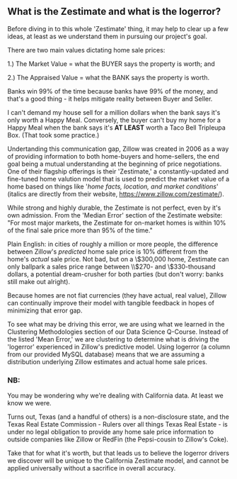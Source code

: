 ## What is the Zestimate and what is the logerror?

Before diving in to this whole 'Zestimate' thing, it may help to clear up a few ideas, at least as we understand them in pursuing our project's goal.

There are two main values dictating home sale prices:

1.) The Market Value = what the BUYER says the property is worth; and

2.) The Appraised Value = what the BANK says the property is worth.

Banks win 99% of the time because banks have 99% of the money, and that's a good thing - it helps mitigate reality between Buyer and Seller.

I can't demand my house sell for a million dollars when the bank says it's only worth a Happy Meal.  Conversely, the buyer can't buy my home for a Happy Meal when the bank says it's **AT LEAST** worth a Taco Bell Tripleupa Box.  (That took some practice.)

Undertanding this communication gap, Zillow was created in 2006 as a way of providing information to both home-buyers and home-sellers, the end goal being a mutual understanding at the beginning of price negotiations.  One of their flagship offerings is their 'Zestimate,' a constantly-updated and fine-tuned home valution model that is used to predict the market value of a home based on things like '*home facts, location, and market conditions*' (italics are directly from their website, https://www.zillow.com/zestimate/).

While strong and highly durable, the Zestimate is not perfect, even by it's own admission.  From the 'Median Error' section of the Zestimate website: "For most major markets, the Zestimate for on-market homes is within 10% of the final sale price more than 95% of the time."

Plain English: in cities of roughly a million or more people, the difference between Zillow's *predicted* home sale price is 10% different from the home's *actual* sale price.  Not bad, but on a \\$300,000 home, Zestimate can only ballpark a sales price range between \\$270- and \\$330-thousand dollars, a potential dream-crusher for both parties (but don't worry: banks still make out alright).

Because homes are not fiat currencies (they have actual, real value), Zillow can continually improve their model with tangible feedback in hopes of minimizing that error gap.

To see what may be driving this error, we are using what we learned in the Clustering Methodologies section of our Data Science Q-Course.  Instead of the listed 'Mean Error,' we are clustering to determine what is driving the 'logerror' experienced in Zillow's predictive model.  Using logerror (a column from our provided MySQL database) means that we are assuming a distribution underlying Zillow estimates and actual home sale prices. 

### NB:

You may be wondering why we're dealing with California data.  At least we know we were.

Turns out, Texas (and a handful of others) is a non-disclosure state, and the Texas Real Estate Commission - Rulers over all things Texas Real Estate - is under no legal obligation to provide any home sale price information to outside companies like Zillow or RedFin (the Pepsi-cousin to Zillow's Coke). 

Take that for what it's worth, but that leads us to believe the logerror drivers we discover will be unique to the California Zestimate model, and cannot be applied universally without a sacrifice in overall accuracy.


